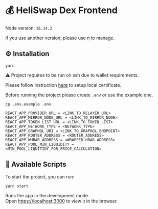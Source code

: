 # 💰 HeliSwap Dex Frontend

Node version: `16.14.2`

If you use another version, please use [n](https://github.com/tj/n) to manage.

## ⚙️ Installation

```
yarn
```

⚠️ Project requires to be run on ssh due to wallet requirements.

Please follow instruction [here](https://www.freecodecamp.org/news/how-to-set-up-https-locally-with-create-react-app/) to setup local certificate.

Before running the project please create `.env` or use the example one.

```shell
cp .env.example .env
```

```
REACT_APP_PROVIDER_URL = <LINK_TO_RELAYER_URL>
REACT_APP_MIRROR_NODE_URL = <LINK_TO_MIRROR_NODE>
REACT_APP_TOKEN_LIST_URL = <LINK_TO_TOKEN_LIST>
REACT_APP_NETWORK_TYPE = <NETWORK_TYPE>
REACT_APP_GRAPHQL_URI = <LINK_TO_GRAPHQL_ENDPOINT>
REACT_APP_ROUTER_ADDRESS = <ROUTER_ADDRESS>
REACT_APP_WHBAR_ADDRESS = <WRAPPED_HBAR_ADDRESS>
REACT_APP_POOL_MIN_LIQUIDITY = <MIN_POOL_LIQUITIDY_FOR_PRICE_CALCULATION>
```

## 🚀 Available Scripts

To start the project, you can run:

```
yarn start
```

Runs the app in the development mode.\
Open [https://localhost:3000](https://localhost:3000) to view it in the browser.
